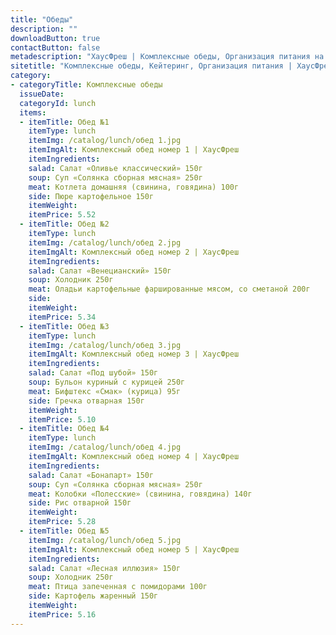 ```yaml
---
title: "Обеды"
description: ""
downloadButton: true
contactButton: false
metadescription: "ХаусФреш | Комплексные обеды, Организация питания на предприятиях, Организация питания на выездных мероприятиях, Обеденное меню на каждую неделю | Минск, Беларусь"
sitetitle: "Комплексные обеды, Кейтеринг, Организация питания | ХаусФреш"
category:
- categoryTitle: Комплексные обеды 
  issueDate: 
  categoryId: lunch  
  items:
  - itemTitle: Обед №1
    itemType: lunch
    itemImg: /catalog/lunch/обед 1.jpg
    itemImgAlt: Комплексный обед номер 1 | ХаусФреш
    itemIngredients: 
    salad: Салат «Оливье классический» 150г
    soup: Суп «Солянка сборная мясная» 250г
    meat: Котлета домашняя (свинина, говядина) 100г
    side: Пюре картофельное 150г
    itemWeight:
    itemPrice: 5.52
  - itemTitle: Обед №2
    itemType: lunch
    itemImg: /catalog/lunch/обед 2.jpg
    itemImgAlt: Комплексный обед номер 2 | ХаусФреш
    itemIngredients: 
    salad: Салат «Венецианский» 150г
    soup: Холодник 250г
    meat: Оладьи картофельные фаршированные мясом, со сметаной 200г
    side: 
    itemWeight:
    itemPrice: 5.34
  - itemTitle: Обед №3
    itemType: lunch
    itemImg: /catalog/lunch/обед 3.jpg
    itemImgAlt: Комплексный обед номер 3 | ХаусФреш
    itemIngredients: 
    salad: Салат «Под шубой» 150г
    soup: Бульон куриный с курицей 250г
    meat: Бифштекс «Смак» (курица) 95г
    side: Гречка отварная 150г
    itemWeight:	
    itemPrice: 5.10
  - itemTitle: Обед №4
    itemType: lunch
    itemImg: /catalog/lunch/обед 4.jpg
    itemImgAlt: Комплексный обед номер 4 | ХаусФреш
    itemIngredients: 
    salad: Салат «Бонапарт» 150г
    soup: Суп «Солянка сборная мясная» 250г
    meat: Колобки «Полесские» (свинина, говядина) 140г
    side: Рис отварной 150г
    itemWeight:
    itemPrice: 5.28
  - itemTitle: Обед №5
    itemImg: /catalog/lunch/обед 5.jpg
    itemImgAlt: Комплексный обед номер 5 | ХаусФреш
    itemIngredients: 
    salad: Салат «Лесная иллюзия» 150г
    soup: Холодник 250г
    meat: Птица запеченная с помидорами 100г
    side: Картофель жаренный 150г
    itemWeight:
    itemPrice: 5.16
---
```

